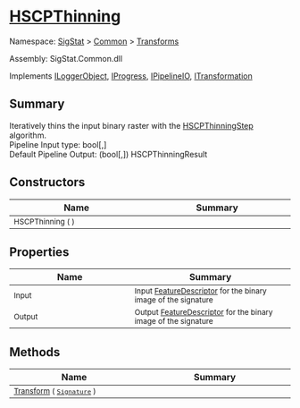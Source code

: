 # [HSCPThinning](./HSCPThinning.md)

Namespace: [SigStat]() > [Common](./../README.md) > [Transforms](./README.md)

Assembly: SigStat.Common.dll

Implements [ILoggerObject](./../ILoggerObject.md), [IProgress](./../Helpers/IProgress.md), [IPipelineIO](./../Pipeline/IPipelineIO.md), [ITransformation](./../ITransformation.md)

## Summary
Iteratively thins the input binary raster with the [HSCPThinningStep](../../../docs/md/SigStat/Common/Algorithms/HSCPThinningStep.md) algorithm.  <br>Pipeline Input type: bool[,] <br>Default Pipeline Output: (bool[,]) HSCPThinningResult

## Constructors

| Name<div><a href="#"><img width=400></a></div> | Summary<div><a href="#"><img width=475></a></div> | 
| --- | --- | 
| <sub>HSCPThinning (  )</sub> | <sub></sub> | 


## Properties

| Name<div><a href="#"><img width=400></a></div> | Summary<div><a href="#"><img width=475></a></div> | 
| --- | --- | 
| <sub>Input</sub> | <sub>Input [FeatureDescriptor](../../../docs/md/SigStat/Common/FeatureDescriptor.md) for the binary image of the signature</sub> | 
| <sub>Output</sub> | <sub>Output [FeatureDescriptor](../../../docs/md/SigStat/Common/FeatureDescriptor.md) for the binary image of the signature</sub> | 


## Methods

| Name<div><a href="#"><img width=400></a></div> | Summary<div><a href="#"><img width=475></a></div> | 
| --- | --- | 
| <sub>[Transform](./Methods/HSCPThinning--Transform.md) ( [`Signature`](./../Signature.md) )</sub> | <sub></sub> | 


